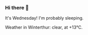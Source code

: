 ### Hi there :wave:

It's Wednesday! I'm probably sleeping.

Weather in Winterthur: clear, at +13°C.
